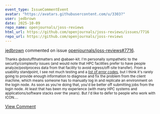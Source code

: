 ```yaml
---
event_type: IssueCommentEvent
avatar: "https://avatars.githubusercontent.com/u/3303?"
user: jedbrown
date: 2025-10-09
repo_name: openjournals/joss-reviews
html_url: https://github.com/openjournals/joss-reviews/issues/7716
repo_url: https://github.com/openjournals/joss-reviews
---
```


<a href='https://github.com/jedbrown' target='_blank'>jedbrown</a> commented on issue <a href='https://github.com/openjournals/joss-reviews/issues/7716' target='_blank'>openjournals/joss-reviews#7716</a>.

<small>Thanks @dostuffthatmatters and @abaer-kit. I'm personally sympathetic to the security/complexity issues (and would note that HPC facilities prefer to have people analyze/postprocess data from that facility to avoid egress/off-site transfer). From a usability standpoint, I see not much testing and a [list of error codes](https://auto-icon.gitlab-pages.dkrz.de/auto-icon/Userguide/Error-codes.html), but I think it's rarely going to provide enough information to diagnose and fix the problem from the client machine, which means someone has to manually log in and replicate an environment on the login node. As soon as you're doing that, you'd be better off submitting jobs from the login node. At least that has been my experience (with many HPC systems and applications/software stacks over the years). But I'd like to defer to people who work with ICON....</small>

<a href='https://github.com/openjournals/joss-reviews/issues/7716' target='_blank'>View Comment</a>